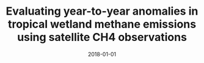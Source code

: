 ---
title: "Evaluating year-to-year anomalies in tropical wetland methane emissions using satellite CH<inf>4</inf> observations"
collection: publications
permalink: /publication/2018-01-01-Parker2018261
date: 2018-01-01
venue: 'Remote Sensing of Environment'
paperurl: 'https://doi.org/10.1016/j.rse.2018.02.011'
citation: 'Parker et al., <b>Evaluating year-to-year anomalies in tropical wetland methane emissions using satellite CH<inf>4</inf> observations</b>, Remote Sensing of Environment, 2018, 10.1016/j.rse.2018.02.011'
---